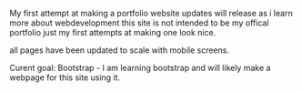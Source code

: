 My first attempt at making a portfolio website
updates will release as i learn more about webdevelopment
this site is not intended to be my offical portfolio just my 
first attempts at making one look nice. 

all pages have been updated to scale with mobile screens. 

Curent goal:
Bootstrap - I am learning bootstrap and will likely make
            a webpage for this site using it.
